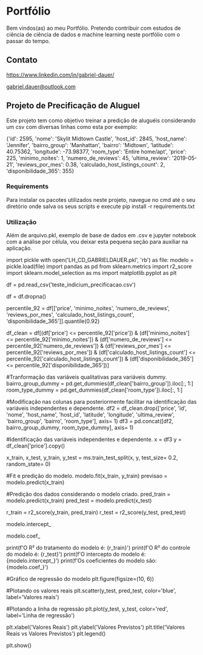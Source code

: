 # Portfólio

Bem vindos(as) ao meu Portfólio. Pretendo contribuir com estudos de ciência de ciência de dados e machine learning neste portfólio com o passar do tempo.

## Contato

https://www.linkedin.com/in/gabriel-dauer/

gabriel.dauer@outlook.com

## Projeto de Precificação de Aluguel

Este projeto tem como objetivo treinar a predição de aluguéis considerando um csv com diversas linhas como esta por exemplo: 

{'id': 2595,
 'nome': 'Skylit Midtown Castle',
 'host_id': 2845,
 'host_name': 'Jennifer',
 'bairro_group': 'Manhattan',
 'bairro': 'Midtown',
 'latitude': 40.75362,
 'longitude': -73.98377,
 'room_type': 'Entire home/apt',
 'price': 225,
 'minimo_noites': 1,
 'numero_de_reviews': 45,
 'ultima_review': '2019-05-21',
 'reviews_por_mes': 0.38,
 'calculado_host_listings_count': 2,
 'disponibilidade_365': 355}

### Requirements

Para instalar os pacotes utilizados neste projeto, navegue no cmd até o seu diretório onde salva os seus scripts e execute pip install -r requirements.txt

### Utilização

Além de arquivo.pkl, exemplo de base de dados em .csv e jupyter notebook com a análise por célula, vou deixar esta pequena seção para auxiliar na aplicação.

import pickle
with open('LH_CD_GABRIELDAUER.pkl', 'rb') as file:
    modelo = pickle.load(file)
import pandas as pd
from sklearn.metrics import r2_score
import sklearn.model_selection as ms
import matplotlib.pyplot as plt

df = pd.read_csv('teste_indicium_precificacao.csv')

df = df.dropna()

percentile_92 = df[['price', 'minimo_noites', 'numero_de_reviews', 'reviews_por_mes', 'calculado_host_listings_count', 'disponibilidade_365']].quantile(0.92)

df_clean = df[(df['price'] <= percentile_92['price']) &
              (df['minimo_noites'] <= percentile_92['minimo_noites']) & 
              (df['numero_de_reviews'] <= percentile_92['numero_de_reviews']) & 
              (df['reviews_por_mes'] <= percentile_92['reviews_por_mes']) & 
              (df['calculado_host_listings_count'] <= percentile_92['calculado_host_listings_count']) & 
              (df['disponibilidade_365'] <= percentile_92['disponibilidade_365'])]

#Tranformação das variáveis qualitativas para variáveis dummy.
bairro_group_dummy = pd.get_dummies(df_clean['bairro_group']).iloc[:, 1:]
room_type_dummy = pd.get_dummies(df_clean['room_type']).iloc[:, 1:]

#Modificação nas colunas para posteriormente facilitar na identificação das variáveis independentes e dependente.
df2 = df_clean.drop(['price', 'id', 'nome', 'host_name', 'host_id', 'latitude', 'longitude', 'ultima_review', 'bairro_group', 'bairro', 'room_type'], axis= 1)
df3 = pd.concat([df2, bairro_group_dummy, room_type_dummy], axis= 1)

#Identificação das variáveis independentes e dependente.
x = df3
y = df_clean['price'].copy()

x_train, x_test, y_train, y_test = ms.train_test_split(x, y, test_size= 0.2, random_state= 0)

#Fit e predição do modelo.
modelo.fit(x_train, y_train)
previsao = modelo.predict(x_train)

#Predição dos dados considerando o modelo criado.
pred_train = modelo.predict(x_train)
pred_test = modelo.predict(x_test)

r_train = r2_score(y_train, pred_train)
r_test = r2_score(y_test, pred_test)

modelo.intercept_

modelo.coef_

print(f'O R² do tratamento do modelo é: {r_train}')
print(f'O R² do controle do modelo é: {r_test}')
print(f'O intercepto do modelo é: {modelo.intercept_}')
print(f'Os coeficientes do modelo são: {modelo.coef_}')

#Gráfico de regressão do modelo
plt.figure(figsize=(10, 6))

#Plotando os valores reais
plt.scatter(y_test, pred_test, color='blue', label='Valores reais')

#Plotando a linha de regressão
plt.plot(y_test, y_test, color='red', label='Linha de regressão')

plt.xlabel('Valores Reais')
plt.ylabel('Valores Previstos')
plt.title('Valores Reais vs Valores Previstos')
plt.legend()

plt.show()
